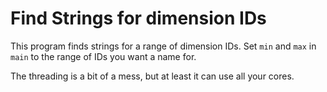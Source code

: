 # Find Strings for dimension IDs

This program finds strings for a range of dimension IDs. Set `min` and `max` in `main` to the range of IDs you want a name for.

The threading is a bit of a mess, but at least it can use all your cores.
